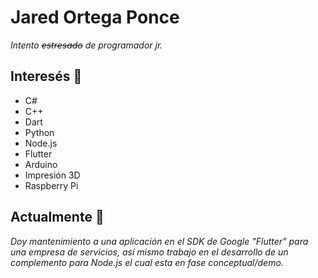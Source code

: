 
# Jared Ortega Ponce

_Intento <del>estresado</del> de programador jr._

## Interesés 🔭

* C#
* C++
* Dart
* Python
* Node.js
* Flutter
* Arduino
* Impresión 3D
* Raspberry Pi

## Actualmente 🚀

_Doy mantenimiento a una aplicación en el SDK de Google "Flutter" para una empresa de servicios, así mismo trabajo en el desarrollo de un complemento para Node.js el cual esta en fase conceptual/demo._


